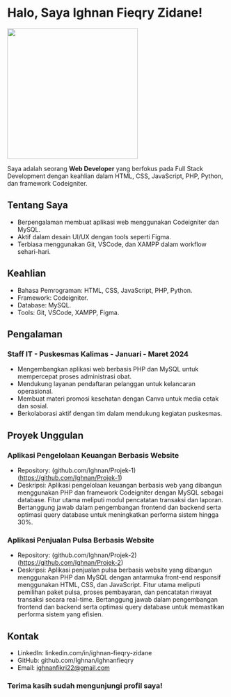 # Halo, Saya Ighnan Fieqry Zidane!
<img src="images/Foto Profil Saya.jpg" width="300"/>


Saya adalah seorang **Web Developer** yang berfokus pada Full Stack Development dengan keahlian dalam HTML, CSS, JavaScript, PHP, Python, dan framework Codeigniter.

## Tentang Saya
- Berpengalaman membuat aplikasi web menggunakan Codeigniter dan MySQL.
- Aktif dalam desain UI/UX dengan tools seperti Figma.
- Terbiasa menggunakan Git, VSCode, dan XAMPP dalam workflow sehari-hari.

## Keahlian
- Bahasa Pemrograman: HTML, CSS, JavaScript, PHP, Python.
- Framework: Codeigniter.
- Database: MySQL.
- Tools: Git, VSCode, XAMPP, Figma.

## Pengalaman
### Staff IT - Puskesmas Kalimas - Januari - Maret 2024
- Mengembangkan aplikasi web berbasis PHP dan MySQL untuk mempercepat proses administrasi obat.
- Mendukung layanan pendaftaran pelanggan untuk kelancaran operasional.
- Membuat materi promosi kesehatan dengan Canva untuk media cetak dan sosial.
- Berkolaborasi aktif dengan tim dalam mendukung kegiatan puskesmas.

## Proyek Unggulan
### Aplikasi Pengelolaan Keuangan Berbasis Website
- Repository: (github.com/Ighnan/Projek-1)(https://github.com/Ighnan/Projek-1)
- Deskripsi: Aplikasi pengelolaan keuangan berbasis web yang dibangun menggunakan PHP dan framework Codeigniter dengan MySQL sebagai database. Fitur utama meliputi modul pencatatan transaksi dan laporan. Bertanggung jawab dalam pengembangan frontend dan backend serta optimasi query database untuk meningkatkan performa sistem hingga 30%.

### Aplikasi Penjualan Pulsa Berbasis Website
- Repository: (github.com/Ighnan/Projek-2)(https://github.com/Ighnan/Projek-2)
- Deskripsi: Aplikasi penjualan pulsa berbasis website yang dibangun menggunakan PHP dan MySQL dengan antarmuka front-end responsif menggunakan HTML, CSS, dan JavaScript. Fitur utama meliputi pemilihan paket pulsa, proses pembayaran, dan pencatatan riwayat transaksi secara real-time. Bertanggung jawab dalam pengembangan frontend dan backend serta optimasi query database untuk memastikan performa sistem yang efisien.

## Kontak
- LinkedIn: linkedin.com/in/ighnan-fieqry-zidane
- GitHub: github.com/Ighnan/ighnanfieqry
- Email: ighnanfikri22@gmail.com

### Terima kasih sudah mengunjungi profil saya!

